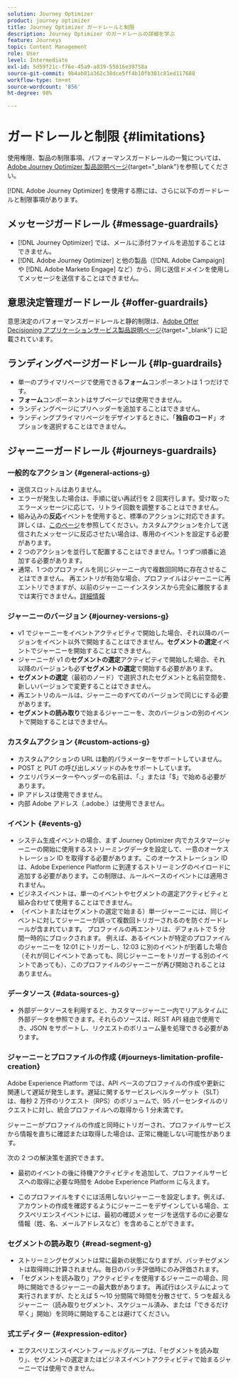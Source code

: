 ```yaml
---
solution: Journey Optimizer
product: journey optimizer
title: Journey Optimizer ガードレールと制限
description: Journey Optimizer のガードレールの詳細を学ぶ
feature: Journeys
topic: Content Management
role: User
level: Intermediate
exl-id: 5d59f21c-f76e-45a9-a839-55816e39758a
source-git-commit: 9b4ab81a362c38dce5ff4b10fb301c81ed117688
workflow-type: tm+mt
source-wordcount: '856'
ht-degree: 98%

---
```


# ガードレールと制限 {#limitations}

使用権限、製品の制限事項、パフォーマンスガードレールの一覧については、[Adobe Journey Optimizer 製品説明ページ](https://helpx.adobe.com/jp/legal/product-descriptions/adobe-journey-optimizer.html){target=&quot;_blank&quot;}を参照してください。

[!DNL Adobe Journey Optimizer] を使用する際には、さらに以下のガードレールと制限事項があります。

## メッセージガードレール {#message-guardrails}

* [!DNL Journey Optimizer] では、メールに添付ファイルを追加することはできません。
* [!DNL Adobe Journey Optimizer] と他の製品（[!DNL Adobe Campaign] や [!DNL Adobe Marketo Engage] など）から、同じ送信ドメインを使用してメッセージを送信することはできません。


## 意思決定管理ガードレール {#offer-guardrails}

意思決定のパフォーマンスガードレールと静的制限は、[Adobe Offer Decisioning アプリケーションサービス製品説明ページ](https://helpx.adobe.com/jp/legal/product-descriptions/offer-decisioning-app-service.html){target=&quot;_blank&quot;} に記載されています。


## ランディングページガードレール {#lp-guardrails}

* 単一のプライマリページで使用できる&#x200B;**フォーム**&#x200B;コンポーネントは 1 つだけです。
* **フォーム**&#x200B;コンポーネントはサブページでは使用できません。
* ランディングページにプリヘッダーを追加することはできません。
* ランディングプライマリページをデザインするときに、「**独自のコード**」オプションを選択することはできません。

## ジャーニーガードレール {#journeys-guardrails}

### 一般的なアクション {#general-actions-g}

* 送信スロットルはありません。
* エラーが発生した場合は、手順に従い再試行を 2 回実行します。受け取ったエラーメッセージに応じて、リトライ回数を調整することはできません。
* 組み込みの&#x200B;**反応**&#x200B;イベントを使用すると、標準のアクションに対応できます。詳しくは、[このページ](../building-journeys/reaction-events.md)を参照してください。カスタムアクションを介して送信されたメッセージに反応させたい場合は、専用のイベントを設定する必要があります。
* 2 つのアクションを並行して配置することはできません。1 つずつ順番に追加する必要があります。
* 通常、1 つのプロファイルを同じジャーニー内で複数回同時に存在させることはできません。 再エントリが有効な場合、プロファイルはジャーニーに再エントリできますが、以前のジャーニーインスタンスから完全に離脱するまでは実行できません。[詳細情報](../building-journeys/end-journey.md)

### ジャーニーのバージョン {#journey-versions-g}

* v1 でジャーニーをイベントアクティビティで開始した場合、それ以降のバージョンをイベント以外で開始することはできません。**セグメントの選定**&#x200B;イベントでジャーニーを開始することはできません。
* ジャーニーが v1 の&#x200B;**セグメントの選定**&#x200B;アクティビティで開始した場合、それ以降のバージョンも必ず&#x200B;**セグメントの選定**&#x200B;で開始する必要があります。
* **セグメントの選定**（最初のノード）で選択されたセグメントと名前空間を、新しいバージョンで変更することはできません。
* 再エントリのルールは、ジャーニーのすべてのバージョンで同じにする必要があります。
* **セグメントの読み取り**&#x200B;で始まるジャーニーを、次のバージョンの別のイベントで開始することはできません。

### カスタムアクション {#custom-actions-g}

* カスタムアクションの URL は動的パラメーターをサポートしていません。
* POST と PUT の呼び出しメソッドのみをサポートしています。
* クエリパラメーターやヘッダーの名前は、「.」または「$」で始める必要があります。
* IP アドレスは使用できません。
* 内部 Adobe アドレス（.adobe.）は使用できません。

### イベント {#events-g}

* システム生成イベントの場合、まず Journey Optimizer 内でカスタマージャーニーの開始に使用するストリーミングデータを設定して、一意のオーケストレーション ID を取得する必要があります。このオーケストレーション ID は、Adobe Experience Platform に到達するストリーミングのペイロードに追加する必要があります。この制限は、ルールベースのイベントには適用されません。
* ビジネスイベントは、単一のイベントやセグメントの選定アクティビティと組み合わせて使用することはできません。
* （イベントまたはセグメントの選定で始まる）単一ジャーニーには、同じイベントに対してジャーニーが誤って複数回トリガーされるのを防ぐガードレールが含まれています。 プロファイルの再エントリは、デフォルトで 5 分間一時的にブロックされます。 例えば、あるイベントが特定のプロファイルのジャーニーを 12:01 にトリガーし、12:03 に別のイベントが到着した場合（それが同じイベントであっても、同じジャーニーをトリガーする別のイベントであっても）、このプロファイルのジャーニーが再び開始されることはありません。

### データソース {#data-sources-g}

* 外部データソースを利用すると、カスタマージャーニー内でリアルタイムに外部データを参照できます。それらのソースは、REST API 経由で使用でき、JSON をサポートし、リクエストのボリューム量を処理できる必要があります。

### ジャーニーとプロファイルの作成 {#journeys-limitation-profile-creation}

Adobe Experience Platform では、API ベースのプロファイルの作成や更新に関連して遅延が発生します。遅延に関するサービスレベルターゲット（SLT）は、毎秒 2 万件のリクエスト（RPS）のボリュームで、95 パーセンタイルのリクエストに対し、統合プロファイルへの取得から 1 分未満です。

ジャーニーがプロファイルの作成と同時にトリガーされ、プロファイルサービスから情報を直ちに確認または取得した場合は、正常に機能しない可能性があります。

次の 2 つの解決策を選択できます。

* 最初のイベントの後に待機アクティビティを追加して、プロファイルサービスへの取得に必要な時間を Adobe Experience Platform に与えます。

* このプロファイルをすぐには活用しないジャーニーを設定します。例えば、アカウントの作成を確認するようにジャーニーをデザインしている場合、エクスペリエンスイベントには、最初の確認メッセージを送信するのに必要な情報（姓、名、メールアドレスなど）を含めることができます。

### セグメントの読み取り {#read-segment-g}

* ストリーミングセグメントは常に最新の状態になりますが、バッチセグメントは取得時に計算されません。毎日のバッチ評価時にのみ評価されます。
* 「セグメントを読み取り」アクティビティを使用するジャーニーの場合、同時に開始できるジャーニーの最大数があります。 再試行はシステムによって実行されますが、たとえば 5 ～10 分間隔で時間を分散させて、5 つを超えるジャーニー（読み取りセグメント、スケジュール済み、または「できるだけ早く」開始）を同時に開始することは避けてください。

### 式エディター {#expression-editor}

* エクスペリエンスイベントフィールドグループは、「セグメントを読み取り」、セグメントの選定またはビジネスイベントアクティビティで始まるジャーニーでは使用できません。

